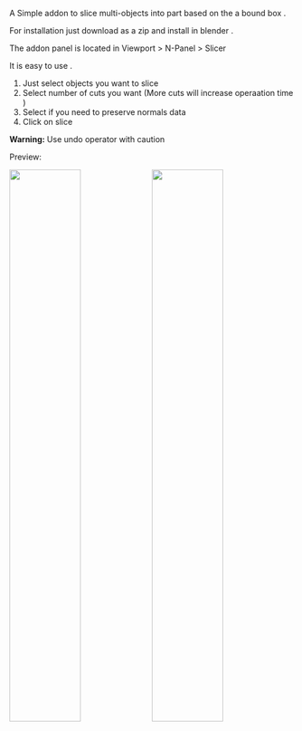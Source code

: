 <p>A Simple addon to slice multi-objects into part based on the a bound box .</p>
<p> For installation just download as a zip and install in blender .</p>
<p>The addon panel is located in Viewport &gt; N-Panel &gt; Slicer</p>
<p>It is easy to use . </p>
<ol>
<li>Just select objects you want to slice</li>
<li>Select number of cuts you want (More cuts will increase operaation time )</li>
<li>Select if you need to preserve normals data&nbsp;</li>
<li>Click on slice&nbsp;</li>
</ol>
<p><b>Warning:</b> Use undo operator with caution&nbsp;</p>
<p>Preview:</p>
<p><img src="https://github.com/haseebahmed295/documentation-images/blob/main/Screenshot%202024-04-22%20065452.png" style="max-width: 100%; width: 50%;"><img src="https://github.com/haseebahmed295/documentation-images/blob/main/Screenshot%202024-04-22%20065511.png" style="max-width: 100%; width: 50%;"><br></p>
